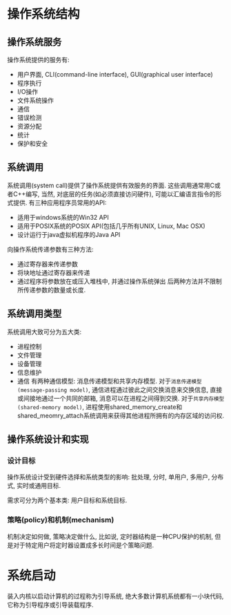 # 操作系统结构

## 操作系统服务
操作系统提供的服务有:
+ 用户界面, CLI(command-line interface), GUI(graphical user interface)
+ 程序执行
+ I/O操作
+ 文件系统操作
+ 通信
+ 错误检测
+ 资源分配
+ 统计
+ 保护和安全

## 系统调用
系统调用(system call)提供了操作系统提供有效服务的界面. 这些调用通常用C或者C++编写, 当然, 对底层的任务(如必须直接访问硬件), 可能以汇编语言指令的形式提供. 
有三种应用程序员常用的API:
+ 适用于windows系统的Win32 API
+ 适用于POSIX系统的POSIX API(包括几乎所有UNIX, Linux, Mac OSX)
+ 设计运行于java虚拟机程序的Java API

向操作系统传递参数有三种方法:
+ 通过寄存器来传递参数
+ 将块地址通过寄存器来传递
+ 通过程序将参数放在或压入堆栈中, 并通过操作系统弹出
后两种方法并不限制所传递参数的数量或长度. 

## 系统调用类型
系统调用大致可分为五大类:
+ 进程控制
+ 文件管理
+ 设备管理
+ 信息维护
+ 通信
有两种通信模型: 消息传递模型和共享内存模型. 对于`消息传递模型(message-passing model)`, 通信进程通过彼此之间交换消息来交换信息, 直接或间接地通过一个共同的邮箱, 消息可以在进程之间得到交换. 对于`共享内存模型(shared-memory model)`, 进程使用shared\_memory\_create和shared\_meomry\_attach系统调用来获得其他进程所拥有的内存区域的访问权. 

## 操作系统设计和实现
### 设计目标
操作系统设计受到硬件选择和系统类型的影响: 批处理, 分时, 单用户, 多用户, 分布式, 实时或通用目标. 

需求可分为两个基本类: 用户目标和系统目标.
### 策略(policy)和机制(mechanism)
机制决定如何做, 策略决定做什么, 比如说, 定时器结构是一种CPU保护的机制, 但是对于特定用户将定时器设置成多长时间是个策略问题. 


# 系统启动
装入内核以启动计算机的过程称为引导系统, 绝大多数计算机系统都有一小块代码, 它称为引导程序或引导装载程序. 
